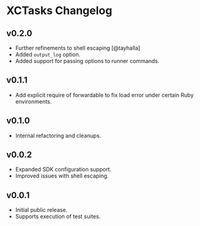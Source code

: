 # XCTasks Changelog

## v0.2.0

* Further refinements to shell escaping [@tayhalla]
* Added `output_log` option.
* Added support for passing options to runner commands.

## v0.1.1

* Add explicit require of forwardable to fix load error under certain Ruby environments.

## v0.1.0

* Internal refactoring and cleanups.

## v0.0.2

* Expanded SDK configuration support.
* Improved issues with shell escaping.

## v0.0.1

* Initial public release.
* Supports execution of test suites.
